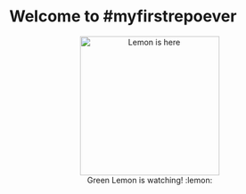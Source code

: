 
# Welcome to #myfirstrepoever
<div align = "center"><img src="https://user-images.githubusercontent.com/89823609/131454474-76990cec-7a8a-4b98-8c8c-169ba210f7ae.png" alt="Lemon is here" width="250"/></br>
Green Lemon is watching! :lemon: </div>



